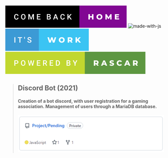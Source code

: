 [![come-back-home](/img/come-back-home.svg?style=centerme)](https://github.com/RascarKapHack)
![made-with-js](https://forthebadge.com/images/badges/made-with-javascript.svg?style=centerme)
![made-with-rust](https://github.com/RascarKapHack/Custom-Vim/raw/main/img/it's-work.svg?style=centerme)
![made-with-rust](https://github.com/RascarKapHack/ChatBox/raw/main/img/powered-by-rascar.svg?style=centerme)

>## Discord Bot (2021)
>#### Creation of a bot discord, with user registration for a gaming association. Management of users through a MariaDB database.
>[![FastAPI Web Starter](https://github.com/RascarKapHack/RascarKapHack/blob/main/img/illustration_projet_javascript.png?raw=true)](https://www.bnbstickers.com/wp-content/uploads/2017/01/private-notext.png)